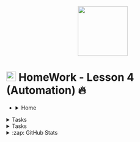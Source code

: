 <p align = center>
  <a href ="#"><img src="https://i.imgur.com/3Vg0Jfw.png" width="130" /></a>

<!--   # [<img src="https://i.imgur.com/G7LQsqu.png"  height="25" />](https://be-tester.ru/) HomeWork - Lesson 4 (Automation) :fire: -->
</p>

  # [<img src="https://i.imgur.com/G7LQsqu.png"  height="25" />](https://be-tester.ru/) HomeWork - Lesson 4 (Automation) :fire:



- <details>
  <summary>Home</summary>
  
  :one: Home - [Adding comment](/01_home_add_comment.py)<br>
  :two: Login
  </details> 

<details>
<summary>Tasks</summary>
  
1. Home - [Adding comment](/01_home_add_comment.py&color=green)
2. Login
</details> 



<details>
<summary>Tasks</summary>
  
1. Home - [Adding comment](/01_home_add_comment.py&color=green)
2. Login
</details> 

<details>
  <summary>:zap: GitHub Stats</summary>

  <img align="left" alt="MirMX's GitHub Stats" src="https://github-readme-stats.vercel.app/api?username=MirMX&exclude_repo=MirMX.github.io&show_icons=true&hide_border=false&title_color=ff652f&icon_color=FFE400&bg_color=09131B&text_color=ffffff&border_color=0c1a25" />
</details>